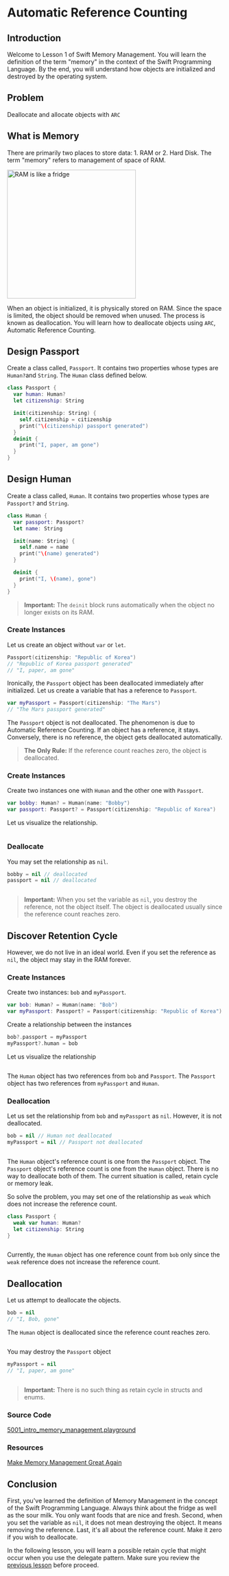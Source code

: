 # Automatic Reference Counting

## Introduction
Welcome to Lesson 1 of Swift Memory Management. You will learn the definition of the term "memory" in the context of the Swift Programming Language. By the end, you will understand how objects are initialized and destroyed by the operating system.

## Problem
Deallocate and allocate objects with `ARC`

## What is Memory
There are primarily two places to store data: 1. RAM or 2. Hard Disk. The term "memory" refers to management of space of RAM.

<img src="/course/memory-management/assets/fridge.jpg" width="300px" title="RAM is like a fridge" />

When an object is initialized, it is physically stored on RAM. Since the space is limited, the object should be removed when unused. The process is known as deallocation. You will learn how to deallocate objects using `ARC`, Automatic Reference Counting.

## Design Passport
Create a class called, `Passport`. It contains two properties whose types are `Human?`and `String`. The `Human` class defined below.

```swift
class Passport {
  var human: Human?
  let citizenship: String

  init(citizenship: String) {
    self.citizenship = citizenship
    print("\(citizenship) passport generated")
  }
  deinit {
    print("I, paper, am gone")
  }
}
```

## Design Human
Create a class called, `Human`.  It contains two properties whose types are `Passport?` and `String`.

```swift
class Human {
  var passport: Passport?
  let name: String

  init(name: String) {
    self.name = name
    print("\(name) generated")
  }

  deinit {
    print("I, \(name), gone")
  }
}
```

> **Important:** The `deinit` block runs automatically when the object no longer exists on its RAM.

### Create Instances
Let us create an object without `var` or `let`.

```swift
Passport(citizenship: "Republic of Korea")
// "Republic of Korea passport generated"
// "I, paper, am gone"
```

Ironically, the `Passport` object has been deallocated immediately after initialized. Let us create a variable that has a reference to `Passport`.

```swift
var myPassport = Passport(citizenship: "The Mars")
// "The Mars passport generated"
```

The `Passport` object is not deallocated. The phenomenon is due to Automatic Reference Counting. If an object has a reference, it stays. Conversely, there is no reference, the object gets deallocated automatically.

> **The Only Rule:** If the reference count reaches zero, the object is deallocated.


### Create Instances
Create two instances one with `Human` and the other one with `Passport`.

```swift
var bobby: Human? = Human(name: "Bobby")
var passport: Passport? = Passport(citizenship: "Republic of Korea")
```
Let us visualize the relationship.

<img src="/course/memory-management/assets/11_two_objects_reference_each_other.jpg" title="" />


### Deallocate
You may set the relationship as `nil`.  


```swift
bobby = nil // deallocated
passport = nil // deallocated
```

<img src="/course/memory-management/assets/12_set_relationship_nil.jpg" title="" />

> **Important:** When you set the variable as `nil`, you destroy the reference, not the object itself. The object is deallocated usually since the reference count reaches zero.



## Discover Retention Cycle
However, we do not live in an ideal world. Even if you set the reference as `nil`, the object may stay in the RAM forever.


### Create Instances
Create two instances: `bob` and `myPassport`.

```swift
var bob: Human? = Human(name: "Bob")
var myPassport: Passport? = Passport(citizenship: "Republic of Korea")
```

Create a relationship between the instances

```swift
bob?.passport = myPassport
myPassport?.human = bob
```

Let us visualize the relationship

<img src="/course/memory-management/assets/13_create_retention_cycle.jpg" title="" />

The `Human` object has two references from `bob` and `Passport`. The `Passport` object has two references from `myPassport` and `Human`.

### Deallocation
Let us set the relationship from `bob` and `myPassport` as `nil`. However, it is not deallocated.

```swift
bob = nil // Human not deallocated
myPassport = nil // Passport not deallocated
```

<img src="/course/memory-management/assets/14_deallocation_failed.jpg" title="" />

The `Human` object's reference count is one from the `Passport` object. The `Passport` object's reference count is one from the `Human` object. There is no way to deallocate both of them. The current situation is called, retain cycle or memory leak.

So solve the problem, you may set one of the relationship as `weak` which does not increase the reference count.

```swift
class Passport {
  weak var human: Human?
  let citizenship: String
}
  ```

<img src="/course/memory-management/assets/15_set_one_relationship_weak.jpg" title="" />

Currently, the `Human` object has one reference count from `bob` only since the `weak` reference does not increase the reference count.

## Deallocation
Let us attempt to deallocate the objects.

```swift
bob = nil  
// "I, Bob, gone"
```

The `Human` object is deallocated since the reference count reaches zero.

<img src="/course/memory-management/assets/16_deallocate_bob.jpg" title="" />


You may destroy the `Passport` object

```swift
myPassport = nil
// "I, paper, am gone"
```

<img src="/course/memory-management/assets/17_deallocate_passport.jpg" title="" />


 > **Important:** There is no such thing as retain cycle in structs and enums.


### Source Code
[5001_intro_memory_management.playground](https://www.dropbox.com/sh/4qc6qdrq4kzaivm/AACmgT6AyZzbRev7hllsCTlua?dl=0)

### Resources
[Make Memory Management Great Again](https://blog.bobthedeveloper.io/make-memory-management-great-again-f781fb29cea1)


## Conclusion
First, you've learned the definition of Memory Management in the concept of the Swift Programming Language. Always think about the fridge as well as the sour milk. You only want foods that are nice and fresh. Second, when you set the variable as `nil`, it does not mean destroying the object. It means removing the reference.  Last, it's all about the reference count. Make it zero if you wish to deallocate.

In the following lesson, you will learn a possible retain cycle that might occur when you use the delegate pattern. Make sure you review the [previous lesson](/course/protocol-oriented-swift/delegate.md) before proceed.
